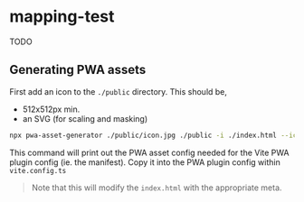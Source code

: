 # mapping-test

TODO

## Generating PWA assets

First add an icon to the `./public` directory. This should be,

- 512x512px min.
- an SVG (for scaling and masking)

```sh
npx pwa-asset-generator ./public/icon.jpg ./public -i ./index.html --icon-only --favicon
```

This command will print out the PWA asset config needed for the Vite PWA plugin config (ie. the manifest). Copy it into the PWA plugin config within
`vite.config.ts`

> Note that this will modify the `index.html` with the appropriate meta.
